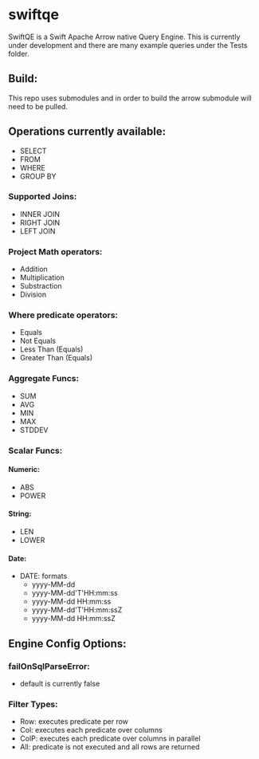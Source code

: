 # swiftqe

SwiftQE is a Swift Apache Arrow native Query Engine.  This is currently under development and there are many example queries under the Tests folder. 

## Build:
This repo uses submodules and in order to build the arrow submodule will need to be pulled.  

## Operations currently available:
- SELECT 
- FROM
- WHERE
- GROUP BY

### Supported Joins:
- INNER JOIN
- RIGHT JOIN
- LEFT JOIN

### Project Math operators:
- Addition
- Multiplication
- Substraction
- Division

### Where predicate operators:
- Equals
- Not Equals
- Less Than (Equals)
- Greater Than (Equals)

### Aggregate Funcs:
- SUM
- AVG
- MIN
- MAX
- STDDEV

### Scalar Funcs:
#### Numeric:
- ABS
- POWER
#### String:
- LEN
- LOWER
#### Date:
- DATE: formats
    - yyyy-MM-dd
    - yyyy-MM-dd'T'HH:mm:ss
    - yyyy-MM-dd HH:mm:ss
    - yyyy-MM-dd'T'HH:mm:ssZ
    - yyyy-MM-dd HH:mm:ssZ

## Engine Config Options:

### failOnSqlParseError: 
- default is currently false

### Filter Types:
- Row: executes predicate per row
- Col: executes each predicate over columns
- ColP: executes each predicate over columns in parallel
- All: predicate is not executed and all rows are returned
